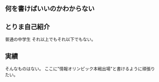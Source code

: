 何を書けばいいのかわからない
------
とりま自己紹介
------
普通の中学生
それ以上でもそれ以下でもない。

実績
-------
そんなものはない。
ここに"情報オリンピック本戦出場"と書けるように頑張りたい。
